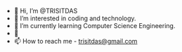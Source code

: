 - 👋 Hi, I’m @TRISITDAS
- 👀 I’m interested in coding and technology.
- 🌱 I’m currently learning Computer Science Engineering.
- 💞️ 
- 📫 How to reach me - trisitdas@gmail.com

<!---
TRISITDAS/TRISITDAS is a ✨ special ✨ repository because its `README.md` (this file) appears on your GitHub profile.
You can click the Preview link to take a look at your changes.
--->
